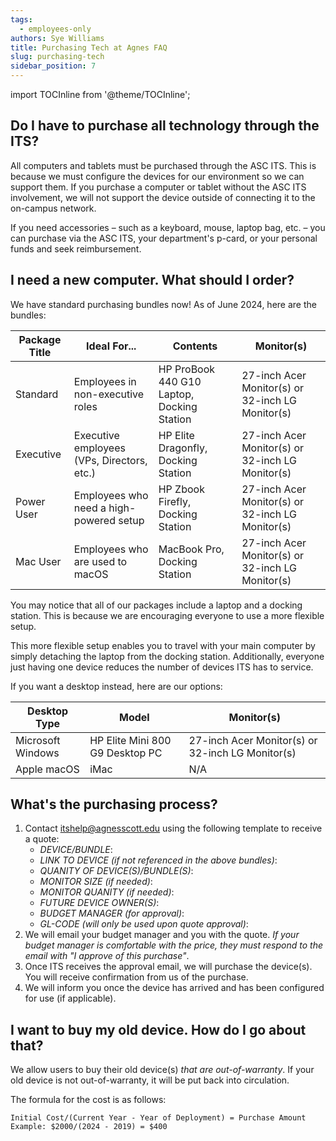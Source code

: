 ```yaml
---
tags:
  - employees-only
authors: Sye Williams
title: Purchasing Tech at Agnes FAQ
slug: purchasing-tech
sidebar_position: 7
---
```



import TOCInline from '@theme/TOCInline';  

<TOCInline toc={toc} />

## Do I have to purchase all technology through the ITS?

All computers and tablets must be purchased through the ASC ITS. This is because we must configure the devices for our environment so we can support them. If you purchase a computer or tablet without the ASC ITS involvement, we will not support the device outside of connecting it to the on-campus network.

If you need accessories – such as a keyboard, mouse, laptop bag, etc. – you can purchase via the ASC ITS, your department's p-card, or your personal funds and seek reimbursement. 

## I need a new computer. What should I order?

We have standard purchasing bundles now! As of June 2024, here are the bundles:

| Package Title | Ideal For...                               | Contents                                   | Monitor(s)                                       |
| ------------- | ------------------------------------------ | ------------------------------------------ | ------------------------------------------------ |
| Standard      | Employees in non-executive roles           | HP ProBook 440 G10 Laptop, Docking Station | 27-inch Acer Monitor(s) or 32-inch LG Monitor(s) |
| Executive     | Executive employees (VPs, Directors, etc.) | HP Elite Dragonfly, Docking Station        | 27-inch Acer Monitor(s) or 32-inch LG Monitor(s) |
| Power User    | Employees who need a high-powered setup    | HP Zbook Firefly, Docking Station          | 27-inch Acer Monitor(s) or 32-inch LG Monitor(s) |
| Mac User      | Employees who are used to macOS            | MacBook Pro, Docking Station               | 27-inch Acer Monitor(s) or 32-inch LG Monitor(s) |

You may notice that all of our packages include a laptop and a docking station. This is because we are encouraging everyone to use a more flexible setup.  

This more flexible setup enables you to travel with your main computer by simply detaching the laptop from the docking station. Additionally, everyone just having one device reduces the number of devices ITS has to service. 

If you want a desktop instead, here are our options:

| Desktop Type      | Model                           | Monitor(s)                                       |
| ----------------- | ------------------------------- | ------------------------------------------------ |
| Microsoft Windows | HP Elite Mini 800 G9 Desktop PC | 27-inch Acer Monitor(s) or 32-inch LG Monitor(s) |
| Apple macOS       | iMac                            | N/A                                              |

## What's the purchasing process?

1. Contact itshelp@agnesscott.edu using the following template to receive a quote:
	- *DEVICE/BUNDLE*:
	- *LINK TO DEVICE (if not referenced in the above bundles)*:
	- *QUANITY OF DEVICE(S)/BUNDLE(S)*:
	- *MONITOR SIZE (if needed)*:
	- *MONITOR QUANITY (if needed)*:
	- *FUTURE DEVICE OWNER(S)*:
	- *BUDGET MANAGER (for approval)*:
	- *GL-CODE (will only be used upon quote approval)*:
2. We will email your budget manager and you with the quote. *If your budget manager is comfortable with the price, they must respond to the email with "I approve of this purchase"*.
3. Once ITS receives the approval email, we will purchase the device(s). You will receive confirmation from us of the purchase.
4. We will inform you once the device has arrived and has been configured for use (if applicable).

## I want to buy my old device. How do I go about that?
We allow users to buy their old device(s) *that are out-of-warranty*. If your old device is not out-of-warranty, it will be put back into circulation.

The formula for the cost is as follows: 

```
Initial Cost/(Current Year - Year of Deployment) = Purchase Amount
Example: $2000/(2024 - 2019) = $400
```